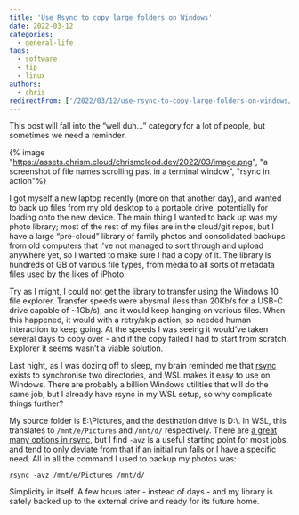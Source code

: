 ```yaml
---
title: 'Use Rsync to copy large folders on Windows'
date: 2022-03-12
categories:
  - general-life
tags:
  - software
  - tip
  - linux
authors:
  - chris
redirectFrom: ['/2022/03/12/use-rsync-to-copy-large-folders-on-windows/']
---
```


This post will fall into the “well duh…” category for a lot of people, but sometimes we need a reminder.

{% image "https://assets.chrism.cloud/chrismcleod.dev/2022/03/image.png", "a screenshot of file names scrolling past in a terminal window", "rsync in action"%}

I got myself a new laptop recently (more on that another day), and wanted to back up files from my old desktop to a portable drive, potentially for loading onto the new device. The main thing I wanted to back up was my photo library; most of the rest of my files are in the cloud/git repos, but I have a large “pre-cloud” library of family photos and consolidated backups from old computers that I’ve not managed to sort through and upload anywhere yet, so I wanted to make sure I had a copy of it. The library is hundreds of GB of various file types, from media to all sorts of metadata files used by the likes of iPhoto.

Try as I might, I could not get the library to transfer using the Windows 10 file explorer. Transfer speeds were abysmal (less than 20Kb/s for a USB-C drive capable of ~1Gb/s), and it would keep hanging on various files. When this happened, it would with a retry/skip action, so needed human interaction to keep going. At the speeds I was seeing it would’ve taken several days to copy over - and if the copy failed I had to start from scratch. Explorer it seems wasn’t a viable solution.

Last night, as I was dozing off to sleep, my brain reminded me that [rsync](https://rsync.samba.org/) exists to synchronise two directories, and WSL makes it easy to use on Windows. There are probably a billion Windows utilities that will do the same job, but I already have rsync in my WSL setup, so why complicate things further?

My source folder is E:\\Pictures, and the destination drive is D:\\. In WSL, this translates to `/mnt/e/Pictures` and `/mnt/d/` respectively. There are [a great many options in rsync](https://linux.die.net/man/1/rsync), but I find `-avz` is a useful starting point for most jobs, and tend to only deviate from that if an initial run fails or I have a specific need. All in all the command I used to backup my photos was:

`rsync -avz /mnt/e/Pictures /mnt/d/`

Simplicity in itself. A few hours later - instead of days - and my library is safely backed up to the external drive and ready for its future home.
